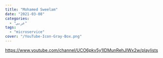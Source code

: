 ```yaml
---
title: "Mohamed Sweelam"
date: "2021-03-08"
categories:
  - "عربي"
tags:
  - "microservice"
cover: "/YouTube-Icon-Gray-Box.png"
---
```


https://www.youtube.com/channel/UCO6pkv5y1IDMunRehJlWx2w/playlists
